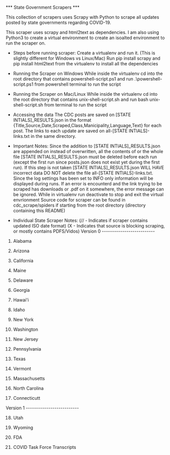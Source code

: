 *** State Government Scrapers ***

This collection of scrapers uses Scrapy with Python to scrape all updates posted by state governments regarding COVID-19.

This scraper uses scrapy and html2text as dependencies. I am also using Python3 to create a virtual environment to create an isoalted environment to run the scraper on.

* Steps before running scraper:
Create a virtualenv and run it. (This is slightly different for Windows vs Linux/Mac)
Run pip install scrapy and pip install html2text from the virtualenv to install all the dependencies
* Running the Scraper on Windows
While inside the virtualenv cd into the root directory that contains powershell-script.ps1 and run .\powershell-script.ps1 from powershell terminal to run the script

* Running the Scraper on Mac/Linux
While inside the virtualenv cd into the root directory that contains unix-shell-script.sh and run bash unix-shell-script.sh from terminal to run the script

* Accessing the data
The CDC posts are saved on [STATE INTIALS]_RESULTS.json in the format {Title,Source,Date,Scraped,Class,Manicipality,Language,Text} for each post. The links to each update are saved on all-[STATE INTIALS]-links.txt in the same directory.

* Important Notes:
Since the addition to [STATE INTIALS]_RESULTS.json are appended on instead of overwritten, all the contents of or the whole file [STATE INTIALS]_RESULTS.json must be deleted before each run (except the first run since posts.json does not exist yet during the first run). If this step is not taken [STATE INTIALS]_RESULTS.json WILL HAVE incorrect data
DO NOT delete the file all-[STATE INTIALS]-links.txt.
Since the log settings has been set to INFO only information will be displayed during runs. If an error is encounterd and the link trying to be scraped has downloads or .pdf on it somewhere, the error message can be ignored.
While in virtualenv run deactivate to stop and exit the virtual envrionment
Source code for scraper can be found in cdc_scrape/spiders if starting from the root directory (directory containing this README)
* Individual State Scraper Notes:
(// - Indicates if scraper contains updated ISO date format)
(X - Indicates that source is blocking scraping, or mostly contains PDFS/Vidos)
Version 0 --------------------------

1. Alabama 

2. Arizona

3. California 

4. Maine 

5. Delaware

6. Georgia 

7. Hawai'i 

8. Idaho 

9. New York 

10. Washington

11. New Jersey

12. Pennsylvania

13. Texas

14. Vermont

15. Massachusetts

16. North Carolina

17. Connecticutt

Version 1 --------------------------

18. Utah

19. Wyoming

20. FDA

21. COVID Task Force Transcripts
